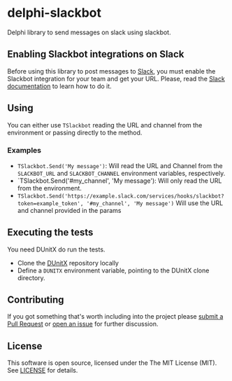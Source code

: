 # delphi-slackbot
Delphi library to send messages on slack using slackbot.

## Enabling Slackbot integrations on Slack

Before using this library to post messages to [Slack](https://slack.com/), you must enable the Slackbot integration for your team and get your URL. Please, read the [Slack documentation](https://api.slack.com/slackbot) to learn how to do it.

## Using

You can either use `TSlackbot` reading the URL and channel from the environment or passing directly to the method.

### Examples

- `TSlackbot.Send('My message')`: Will read the URL and Channel from the `SLACKBOT_URL` and `SLACKBOT_CHANNEL` environment variables, respectively.
- `TSlackbot.Send('#my_channel', 'My message'): Will only read the URL from the environment.
- `TSlackbot.Send('https://example.slack.com/services/hooks/slackbot?token=example_token', '#my_channel', 'My message')` Will use the URL and channel provided in the params

## Executing the tests

You need DUnitX do run the tests.

  * Clone the [DUnitX](https://github.com/VSoftTechnologies/DUnitX/) repository locally
  * Define a `DUNITX` environment variable, pointing to the DUnitX clone directory.

## Contributing

If you got something that's worth including into the project please [submit a Pull Request](https://github.com/monde-sistemas/delphi-slackbot/pulls) or [open an issue](https://github.com/monde-sistemas/delphi-slackbot/issues) for further discussion.

## License

This software is open source, licensed under the The MIT License (MIT). See [LICENSE](https://github.com/monde-sistemas/delphi-slackbot/blob/master/LICENSE) for details.
